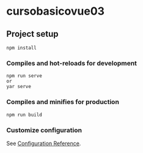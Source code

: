 # cursobasicovue03

## Project setup
```
npm install
```

### Compiles and hot-reloads for development
```
npm run serve
or
yar serve
```

### Compiles and minifies for production
```
npm run build
```

### Customize configuration
See [Configuration Reference](https://cli.vuejs.org/config/).
